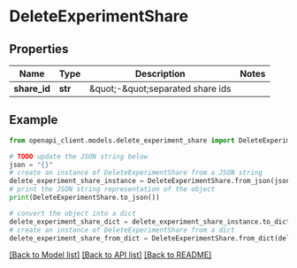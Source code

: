 # DeleteExperimentShare


## Properties

Name | Type | Description | Notes
------------ | ------------- | ------------- | -------------
**share_id** | **str** | \&quot;-\&quot;separated share ids | 

## Example

```python
from openapi_client.models.delete_experiment_share import DeleteExperimentShare

# TODO update the JSON string below
json = "{}"
# create an instance of DeleteExperimentShare from a JSON string
delete_experiment_share_instance = DeleteExperimentShare.from_json(json)
# print the JSON string representation of the object
print(DeleteExperimentShare.to_json())

# convert the object into a dict
delete_experiment_share_dict = delete_experiment_share_instance.to_dict()
# create an instance of DeleteExperimentShare from a dict
delete_experiment_share_from_dict = DeleteExperimentShare.from_dict(delete_experiment_share_dict)
```
[[Back to Model list]](../README.md#documentation-for-models) [[Back to API list]](../README.md#documentation-for-api-endpoints) [[Back to README]](../README.md)


